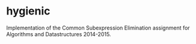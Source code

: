 hygienic
=============

Implementation of the Common Subexpression Elimination assignment for Algorithms and Datastructures 2014-2015.
